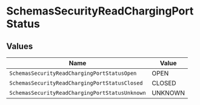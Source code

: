 # SchemasSecurityReadChargingPortStatus


## Values

| Name                                           | Value                                          |
| ---------------------------------------------- | ---------------------------------------------- |
| `SchemasSecurityReadChargingPortStatusOpen`    | OPEN                                           |
| `SchemasSecurityReadChargingPortStatusClosed`  | CLOSED                                         |
| `SchemasSecurityReadChargingPortStatusUnknown` | UNKNOWN                                        |